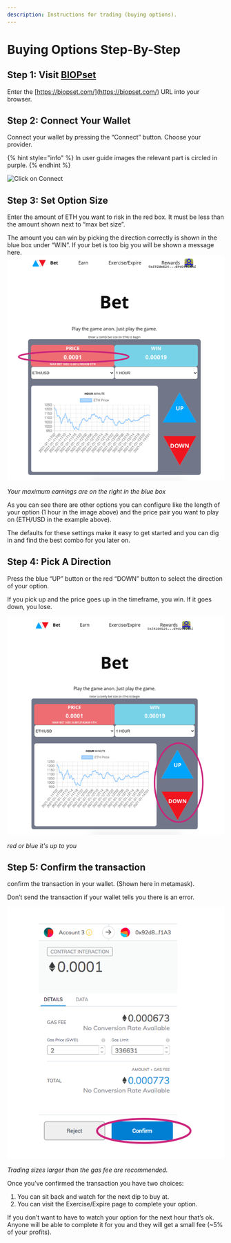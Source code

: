 ```yaml
---
description: Instructions for trading (buying options).
---
```


# Buying Options Step-By-Step

## Step 1: Visit [BIOPset](https://biopset.com/)

Enter the [https://biopset.com/](https://biopset.com/) URL into your browser.

## Step 2: Connect Your Wallet

Connect your wallet by pressing the “Connect” button. Choose your provider.

{% hint style="info" %}
In user guide images the relevant part is circled in purple.
{% endhint %}

![Click on Connect](https://camo.githubusercontent.com/3d81dc2617e626a69834b1f3ce9553ecca036ead5c0a080fa2597048c93d43d1/68747470733a2f2f63646e2d696d616765732d312e6d656469756d2e636f6d2f6d61782f3830302f312a665f4e506f502d353756504873434a454f79452d31412e706e67)

## Step 3: Set Option Size

Enter the amount of ETH you want to risk in the red box. It must be less than the amount shown next to “max bet size”.

The amount you can win by picking the direction correctly is shown in the blue box under “WIN”. If your bet is too big you will be shown a message here. ![2](https://github.com/BIOPset/gitbook/raw/main/2.png)

_Your maximum earnings are on the right in the blue box_

As you can see there are other options you can configure like the length of your option \(1 hour in the image above\) and the price pair you want to play on \(ETH/USD in the example above\).

The defaults for these settings make it easy to get started and you can dig in and find the best combo for you later on.

## Step 4: Pick A Direction

Press the blue “UP” button or the red “DOWN” button to select the direction of your option.

If you pick up and the price goes up in the timeframe, you win. If it goes down, you lose.

![3](https://github.com/BIOPset/gitbook/raw/main/3.png)

_red or blue it's up to you_

## Step 5: Confirm the transaction

confirm the transaction in your wallet. \(Shown here in metamask\).

Don’t send the transaction if your wallet tells you there is an error.

![4](https://github.com/BIOPset/gitbook/raw/main/4.png)

_Trading sizes larger than the gas fee are recommended._

Once you’ve confirmed the transaction you have two choices:

1. You can sit back and watch for the next dip to buy at.
2. You can visit the Exercise/Expire page to complete your option.

If you don’t want to have to watch your option for the next hour that’s ok. Anyone will be able to complete it for you and they will get a small fee \(~5% of your profits\).

